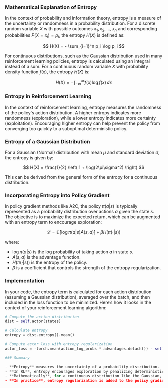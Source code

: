 
### Mathematical Explanation of Entropy

In the context of probability and information theory, entropy is a measure of the uncertainty or randomness in a probability distribution. For a discrete random variable $X$ with possible outcomes $x_1, x_2, \ldots, x_n$ and corresponding probabilities $P(X = x_i) = p_i$, the entropy $H(X)$ is defined as:

$$
H(X) = - \sum_{i=1}^n p_i \log p_i
$$

For continuous distributions, such as the Gaussian distribution used in many reinforcement learning policies, entropy is calculated using an integral instead of a sum. For a continuous random variable $X$ with probability density function $f(x)$, the entropy $H(X)$ is:

$$
H(X) = - \int_{-\infty}^{\infty} f(x) \log f(x) \, dx
$$

### Entropy in Reinforcement Learning

In the context of reinforcement learning, entropy measures the randomness of the policy's action distribution. A higher entropy indicates more randomness (exploration), while a lower entropy indicates more certainty (exploitation). Encouraging higher entropy can help prevent the policy from converging too quickly to a suboptimal deterministic policy.

### Entropy of a Gaussian Distribution

For a Gaussian (Normal) distribution with mean $\mu$ and standard deviation $\sigma$, the entropy is given by:

$$
H(X) = \frac{1}{2} \left( 1 + \log(2\pi\sigma^2) \right)
$$

This can be derived from the general form of the entropy for a continuous distribution.

### Incorporating Entropy into Policy Gradient

In policy gradient methods like A2C, the policy $\pi(a|s)$ is typically represented as a probability distribution over actions $a$ given the state $s$. The objective is to maximize the expected return, which can be augmented with an entropy term to encourage exploration:

$$
\mathcal{L} = \mathbb{E} \left[ \log \pi(a|s) A(s,a) \right] + \beta H(\pi(\cdot|s))
$$

where:
- $\log \pi(a|s)$ is the log probability of taking action $a$ in state $s$.
- $A(s,a)$ is the advantage function.
- $H(\pi(\cdot|s))$ is the entropy of the policy.
- $\beta$ is a coefficient that controls the strength of the entropy regularization.

### Implementation

In your code, the entropy term is calculated for each action distribution (assuming a Gaussian distribution), averaged over the batch, and then included in the loss function to be minimized. Here’s how it looks in the context of your reinforcement learning algorithm:

```python
# Compute the action distribution
dist = self.actor(states)

# Calculate entropy
entropy = dist.entropy().mean()

# Compute actor loss with entropy regularization
actor_loss = -torch.mean(action_log_probs * advantages.detach()) - self.entropy_coef * entropy

### Summary

- **Entropy** measures the uncertainty of a probability distribution.
- **In RL**, entropy encourages exploration by penalizing deterministic policies.
- **Mathematically**, for a continuous distribution like the Gaussian, entropy is computed using an integral. For a Gaussian distribution, it's given by $\frac{1}{2} \left( 1 + \log(2\pi\sigma^2) \right)$.
- **In practice**, entropy regularization is added to the policy gradient objective to balance exploration and exploitation.
